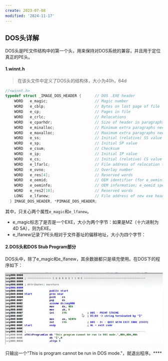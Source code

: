 ```yaml
---
create: 2023-07-08
modified: '2024-11-17'
---
```


## DOS头详解

DOS头是PE文件结构中的第一个头，用来保持对DOS系统的兼容，并且用于定位真正的PE头。

#### 1.winnt.h

> 在该头文件中定义了DOS头的结构体，大小为40h，64d

```C++
//<winnt.h>
typedef struct _IMAGE_DOS_HEADER {      // DOS .EXE header
    WORD   e_magic;                     // Magic number
    WORD   e_cblp;                      // Bytes on last page of file
    WORD   e_cp;                        // Pages in file
    WORD   e_crlc;                      // Relocations
    WORD   e_cparhdr;                   // Size of header in paragraphs
    WORD   e_minalloc;                  // Minimum extra paragraphs needed
    WORD   e_maxalloc;                  // Maximum extra paragraphs needed
    WORD   e_ss;                        // Initial (relative) SS value
    WORD   e_sp;                        // Initial SP value
    WORD   e_csum;                      // Checksum
    WORD   e_ip;                        // Initial IP value
    WORD   e_cs;                        // Initial (relative) CS value
    WORD   e_lfarlc;                    // File address of relocation table
    WORD   e_ovno;                      // Overlay number
    WORD   e_res[4];                    // Reserved words
    WORD   e_oemid;                     // OEM identifier (for e_oeminfo)
    WORD   e_oeminfo;                   // OEM information; e_oemid specific
    WORD   e_res2[10];                  // Reserved words
    LONG   e_lfanew;                    // File address of new exe header
  } IMAGE_DOS_HEADER, *PIMAGE_DOS_HEADER;
```

其中，只关心两个属性`e_magic`和`e_lfanew`。

* e_magic标志了是否是一个EXE，大小为两个字节：如果是MZ（十六进制为4D 5A），则为EXE。
* e_lfanew记录了PE头相对于文件基址的偏移地址，大小为四个字节：

#### 2.DOS头和DOS Stub Program部分

DOS头中，除了e_magic和e_lfanew，其余数据都只是填充使用。在DOS下的程序如下：

![](picture/DOS段代码.png)

只输出一个"This is program cannot be run in DOS mode."，就退出程序。****